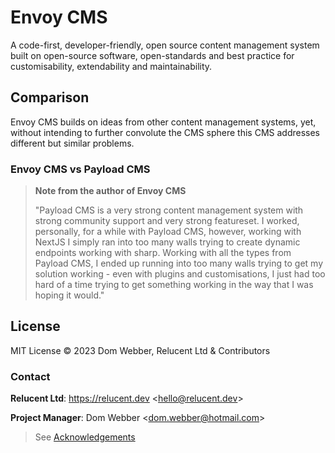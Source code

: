 # Envoy CMS

A code-first, developer-friendly, open source content management system built
on open-source software, open-standards and best practice for customisability,
extendability and maintainability.

## Comparison

Envoy CMS builds on ideas from other content management systems, yet, without
intending to further convolute the CMS sphere this CMS addresses different but
similar problems.

### Envoy CMS vs Payload CMS

> **Note from the author of Envoy CMS**
>
> "Payload CMS is a very strong content management system with strong community
> support and very strong featureset. I worked, personally, for a while with
> Payload CMS, however, working with NextJS I simply ran into too many walls
> trying to create dynamic endpoints working with sharp. Working with all the
> types from Payload CMS, I ended up running into too many walls trying to get
> my solution working - even with plugins and customisations, I just had too
> hard of a time trying to get something working in the way that I was hoping
> it would."

## License

MIT License &copy; 2023 Dom Webber, Relucent Ltd & Contributors

### Contact

**Relucent Ltd**: <https://relucent.dev> <<hello@relucent.dev>>

**Project Manager**: Dom Webber <<dom.webber@hotmail.com>>

> See [Acknowledgements](ACKNOWLEDGEMENTS.md)
